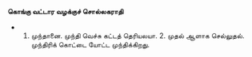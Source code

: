 **கொங்கு வட்டார வழக்குச் சொல்லகராதி**
- 1. முந்தானை. முந்தி வெச்சு கட்டத் தெரியலயா. 2. முதல் ஆளாக செல்லுதல். முந்திரிக் கொட்டை யோட்ட முந்திக்கிறது.

